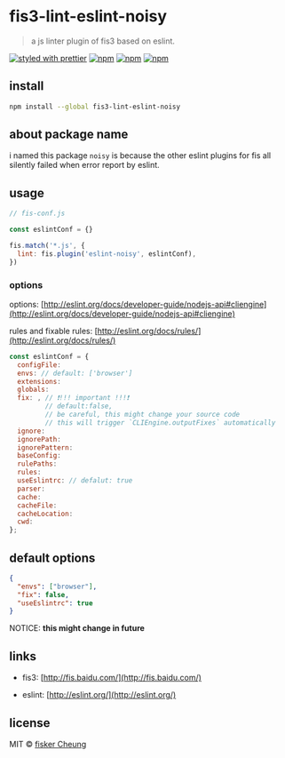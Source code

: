 # fis3-lint-eslint-noisy

> a js linter plugin of fis3 based on eslint.

[![styled with prettier](https://img.shields.io/badge/styled_with-prettier-ff69b4.svg?style=flat-square)](https://github.com/prettier/prettier)
[![npm](https://img.shields.io/npm/v/fis3-lint-eslint-noisy.svg?style=flat-square)](https://www.npmjs.com/package/fis3-lint-eslint-noisy)
[![npm](https://img.shields.io/npm/dt/fis3-lint-eslint-noisy.svg?style=flat-square)](https://www.npmjs.com/package/fis3-lint-eslint-noisy)
[![npm](https://img.shields.io/npm/dm/fis3-lint-eslint-noisy.svg?style=flat-square)](https://www.npmjs.com/package/fis3-lint-eslint-noisy)

## install

```sh
npm install --global fis3-lint-eslint-noisy
```

## about package name

i named this package `noisy` is because the other eslint plugins for fis all silently failed when error report by eslint.

## usage

```js
// fis-conf.js

const eslintConf = {}

fis.match('*.js', {
  lint: fis.plugin('eslint-noisy', eslintConf),
})
```

### options

options: [http://eslint.org/docs/developer-guide/nodejs-api#cliengine](http://eslint.org/docs/developer-guide/nodejs-api#cliengine)

rules and fixable rules: [http://eslint.org/docs/rules/](http://eslint.org/docs/rules/)

<!-- prettier-ignore-start -->

```js
const eslintConf = {
  configFile:
  envs: // default: ['browser']
  extensions:
  globals:
  fix: , // ❗!!! important !!!❗
         // default:false,
         // be careful, this might change your source code
         // this will trigger `CLIEngine.outputFixes` automatically
  ignore:
  ignorePath:
  ignorePattern:
  baseConfig:
  rulePaths:
  rules:
  useEslintrc: // defalut: true
  parser:
  cache:
  cacheFile:
  cacheLocation:
  cwd:
};
```

<!-- prettier-ignore-end -->

## default options

```json
{
  "envs": ["browser"],
  "fix": false,
  "useEslintrc": true
}
```

NOTICE: **this might change in future**

## links

- fis3: [http://fis.baidu.com/](http://fis.baidu.com/)

- eslint: [http://eslint.org/](http://eslint.org/)

## license

MIT © [fisker Cheung](https://www.fiskercheung.com/)
